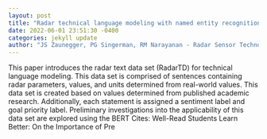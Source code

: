 ```yaml
--- 
layout: post 
title: "Radar technical language modeling with named entity recognition and text classification" 
date: 2022-06-01 23:51:30 -0400 
categories: jekyll update 
author: "JS Zaunegger, PG Singerman, RM Narayanan - Radar Sensor Technology , 2022" 
--- 
```

This paper introduces the radar text data set (RadarTD) for technical language modeling. This data set is comprised of sentences containing radar parameters, values, and units determined from real-world values. This data set is created based on values determined from published academic research. Additionally, each statement is assigned a sentiment label and goal priority label. Preliminary investigations into the applicability of this data set are explored using the BERT Cites: Well-Read Students Learn Better: On the Importance of Pre